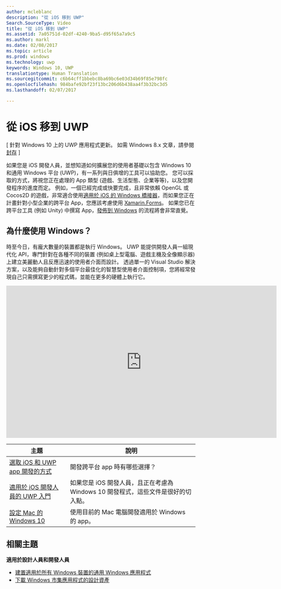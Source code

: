 ```yaml
---
author: mcleblanc
description: "從 iOS 移到 UWP"
Search.SourceType: Video
title: "從 iOS 移到 UWP"
ms.assetid: 7a05751d-02df-4240-9ba5-d95f65a7a9c5
ms.author: markl
ms.date: 02/08/2017
ms.topic: article
ms.prod: windows
ms.technology: uwp
keywords: Windows 10, UWP
translationtype: Human Translation
ms.sourcegitcommit: c6b64cff1bbebc8ba69bc6e03d34b69f85e798fc
ms.openlocfilehash: 984bafe92bf23f13bc206d6b438aa4f3b32bc3d5
ms.lasthandoff: 02/07/2017

---
```


# <a name="move-from-ios-to-uwp"></a>從 iOS 移到 UWP

\[ 針對 Windows 10 上的 UWP 應用程式更新。 如需 Windows 8.x 文章，請參閱[封存](http://go.microsoft.com/fwlink/p/?linkid=619132) \]


如果您是 iOS 開發人員，並想知道如何擴展您的使用者基礎以包含 Windows 10 和通用 Windows 平台 (UWP)，有一系列與日俱增的工具可以協助您。 您可以採取的方式，將視您正在處理的 App 類型 (遊戲、生活型態、企業等等)，以及您開發程序的進度而定。 例如，一個已經完成或快要完成，且非常依賴 OpenGL 或 Cocos2D 的遊戲，非常適合使用[適用於 iOS 的 Windows 橋接器](https://dev.windows.com/bridges/ios)，而如果您正在計畫針對小型企業的跨平台 App，您應該考慮使用 [Xamarin.Forms](https://www.xamarin.com/forms)。 如果您已在跨平台工具 (例如 Unity) 中撰寫 App，[發佈到 Windows](http://blogs.unity3d.com/2015/09/09/windows-10-universal-apps-in-unity-5-2/) 的流程將會非常直覺。

## <a name="why-windows"></a>為什麼使用 Windows？

時至今日，有龐大數量的裝置都是執行 Windows。 UWP 能提供開發人員一組現代化 API，專門針對在各種不同的裝置 (例如桌上型電腦、遊戲主機及全像顯示器) 上建立美麗動人且反應迅速的使用者介面而設計。 透過單一的 Visual Studio 解決方案，以及能夠自動針對多個平台最佳化的智慧型使用者介面控制項，您將經常發現自己只需撰寫更少的程式碼，並能在更多的硬體上執行它。

<iframe src="https://hubs-video.ssl.catalog.video.msn.com/embed/019d3337-80cf-4817-b50a-58f9463a4d27/IA?csid=ux-en-us&MsnPlayerLeadsWith=html&PlaybackMode=Inline&MsnPlayerDisplayShareBar=false&MsnPlayerDisplayInfoButton=false&iframe=true&QualityOverride=HD" width="720" height="405" allowFullScreen="true" frameBorder="0" scrolling="no">將 Android 或 iOS App 移植到 Windows 和 Windows Phone</iframe>



| 主題 | 說明 |
|-------|-------------|
| [選取 iOS 和 UWP app 開發的方式](selecting-an-approach-to-ios-and-uwp-app-development.md) | 開發跨平台 app 時有哪些選擇？ |
| [適用於 iOS 開發人員的 UWP 入門](getting-started-with-uwp-for-ios-developers.md) | 如果您是 iOS 開發人員，且正在考慮為 Windows 10 開發程式，這些文件是很好的切入點。 |
| [設定 Mac 的 Windows 10](setting-up-your-mac-with-windows-10.md) | 使用目前的 Mac 電腦開發適用於 Windows 的 app。 |

## <a name="related-topics"></a>相關主題

**適用於設計人員和開發人員**
* [建置適用於所有 Windows 裝置的通用 Windows 應用程式](http://go.microsoft.com/fwlink/p/?LinkID=397871)
* [下載 Windows 市集應用程式的設計資產](https://msdn.microsoft.com/library/windows/apps/xaml/bg125377.aspx)
 

